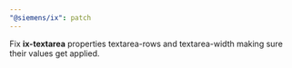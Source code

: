 ```yaml
---
"@siemens/ix": patch
---
```


Fix **ix-textarea** properties textarea-rows and textarea-width making sure their values get applied.
